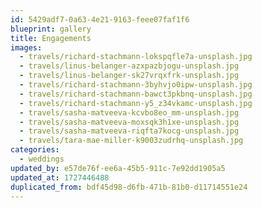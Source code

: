 ```yaml
---
id: 5429adf7-0a63-4e21-9163-feee07faf1f6
blueprint: gallery
title: Engagements
images:
  - travels/richard-stachmann-lokspqfle7a-unsplash.jpg
  - travels/linus-belanger-azxpazbjogu-unsplash.jpg
  - travels/linus-belanger-sk27vrqxfrk-unsplash.jpg
  - travels/richard-stachmann-3byhvjo0ipw-unsplash.jpg
  - travels/richard-stachmann-bawct3pkbnq-unsplash.jpg
  - travels/richard-stachmann-y5_z34vkamc-unsplash.jpg
  - travels/sasha-matveeva-kcvbo8eo_mm-unsplash.jpg
  - travels/sasha-matveeva-moxsqk3h1xe-unsplash.jpg
  - travels/sasha-matveeva-riqfta7kocg-unsplash.jpg
  - travels/tara-mae-miller-k9003zudrhq-unsplash.jpg
categories:
  - weddings
updated_by: e57de76f-ee6a-45b5-911c-7e92dd1905a5
updated_at: 1727446488
duplicated_from: bdf45d98-d6fb-471b-81b0-d11714551e24
---
```

